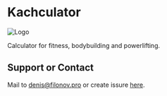 # Kachculator

![Logo](resource:icons/icons8-deadlift-96.png)

Calculator for fitness, bodybuilding and powerlifting.

## Support or Contact

Mail to [denis@filonov.pro](mailto://denis@filonov.pro)
or create issure [here](https://github.com/filonov/kachculator/issues).